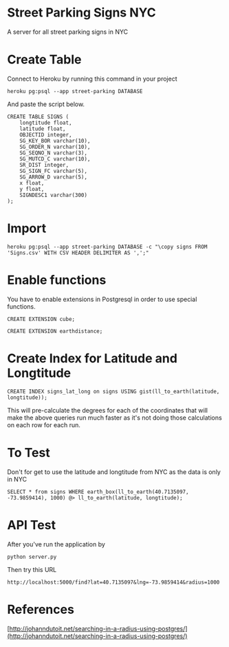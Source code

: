# Street Parking Signs NYC
A server for all street parking signs in NYC

# Create Table

Connect to Heroku by running this command in your project

```
heroku pg:psql --app street-parking DATABASE
```

And paste the script below.

```
CREATE TABLE SIGNS (
	longtitude float,
	latitude float,
	OBJECTID integer,
	SG_KEY_BOR varchar(10),
	SG_ORDER_N varchar(10),
	SG_SEQNO_N varchar(3),
	SG_MUTCD_C varchar(10),
	SR_DIST integer,
	SG_SIGN_FC varchar(5),
	SG_ARROW_D varchar(5),
	x float,
	y float,
	SIGNDESC1 varchar(300)
);
```

# Import

```
heroku pg:psql --app street-parking DATABASE -c "\copy signs FROM 'Signs.csv' WITH CSV HEADER DELIMITER AS ',';"
```

# Enable functions

You have to enable extensions in Postgresql in order to use special functions. 

```
CREATE EXTENSION cube;
```

```
CREATE EXTENSION earthdistance;
```

# Create Index for Latitude and Longtitude

```
CREATE INDEX signs_lat_long on signs USING gist(ll_to_earth(latitude, longtitude));
```

This will pre-calculate the degrees for each of the coordinates that will make the above queries run much faster as it's not doing those calculations on each row for each run.

# To Test

Don't for get to use the latitude and longtitude from NYC as the data is only in NYC

```
SELECT * from signs WHERE earth_box(ll_to_earth(40.7135097, -73.9859414), 1000) @> ll_to_earth(latitude, longtitude);
```

# API Test

After you've run the application by

```
python server.py
```

Then try this URL

```
http://localhost:5000/find?lat=40.7135097&lng=-73.9859414&radius=1000
```

# References

[http://johanndutoit.net/searching-in-a-radius-using-postgres/](http://johanndutoit.net/searching-in-a-radius-using-postgres/)

